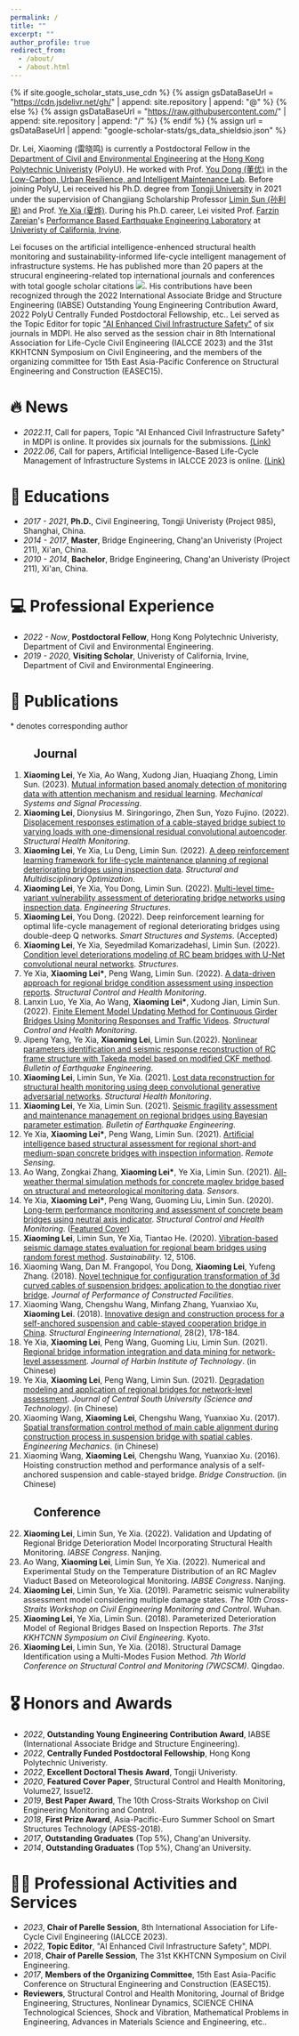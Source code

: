 ```yaml
---
permalink: /
title: ""
excerpt: ""
author_profile: true
redirect_from: 
  - /about/
  - /about.html
---
```


{% if site.google_scholar_stats_use_cdn %}
{% assign gsDataBaseUrl = "https://cdn.jsdelivr.net/gh/" | append: site.repository | append: "@" %}
{% else %}
{% assign gsDataBaseUrl = "https://raw.githubusercontent.com/" | append: site.repository | append: "/" %}
{% endif %}
{% assign url = gsDataBaseUrl | append: "google-scholar-stats/gs_data_shieldsio.json" %}

<span class='anchor' id='about-me'></span>

Dr. Lei, Xiaoming (雷晓鸣) is currently a Postdoctoral Fellow in the [Department of Civil and Environmental Engineering](https://www.polyu.edu.hk/) at the [Hong Kong Polytechnic Univeristy](https://www.polyu.edu.hk/cee/) (PolyU). He worked with Prof. [You Dong (董优)](https://www.polyu.edu.hk/cee/people/academic-staff/dr-you-dong/) in the [Low-Carbon, Urban Resilience, and Intelligent Maintenance Lab](https://youdongpolyu.weebly.com/). Before joining PolyU, Lei received his Ph.D. degree from [Tongji University](https://www.tongji.edu.cn/) in 2021 under the supervision of Changjiang Scholarship Professor [Limin Sun (孙利民)](https://bridge.tongji.edu.cn/d9/a3/c14928a186787/page.htm) and Prof. [Ye Xia (夏烨)](https://bridge.tongji.edu.cn/5f/e6/c14929a155622/page.htm). During his Ph.D. career, Lei visited Prof. [Farzin Zareian](https://engineering.uci.edu/users/farzin-zareian)'s [Performance Based Earthquake Engineering Laboratory](https://pbee.eng.uci.edu/) at [Univeristy of California, Irvine](https://www.uci.edu/). 

Lei focuses on the artificial intelligence-enhenced structural health monitoring and sustainability-informed life-cycle intelligent management of infrastructure systems. He has published more than 20 papers at the strucural engineering-related top international journals and conferences with total google scholar citations <a href='https://scholar.google.com/citations?user=1hf-sagAAAAJ&hl=en'><img src="https://img.shields.io/endpoint?url={{ url | url_encode }}&logo=Google%20Scholar&labelColor=f6f6f6&color=9cf&style=flat&label=citations"></a>. His contributions have been recognized through the 2022 International Associate Bridge and Structure Engineering (IABSE) Outstanding Young Engineering Contribution Award, 2022 PolyU Centrally Funded Postdoctoral Fellowship, etc.. Lei served as the Topic Editor for topic ["AI Enhanced Civil Infrastructure Safety"](https://www.mdpi.com/topics/6BG3A25792) of six journals in MDPI. He also served as the session chair in 8th International Association for Life-Cycle Civil Engineering (IALCCE 2023) and the 31st KKHTCNN Symposium on Civil Engineering, and the members of the organizing committee for 15th East Asia-Pacific Conference on Structural Engineering and Construction (EASEC15).
 
# 🔥 News
- *2022.11*, Call for papers, Topic "AI Enhanced Civil Infrastructure Safety" in MDPI is online. It provides six journals for the submissions. [(Link)](https://www.mdpi.com/topics/6BG3A25792)
- *2022.06*, Call for papers, Artificial Intelligence-Based Life-Cycle Management of Infrastructure Systems in IALCCE 2023 is online. [(Link)](https://ialcce2023.org/technical-program/mini-symposia/)

# 📖 Educations
- *2017 - 2021*, **Ph.D.**, Civil Engineering, Tongji Univeristy (Project 985), Shanghai, China. 
- *2014 - 2017*, **Master**, Bridge Engineering, Chang'an Univeristy (Project 211), Xi'an, China. 
- *2010 - 2014*, **Bachelor**, Bridge Engineering, Chang'an Univeristy (Project 211), Xi'an, China. 

# 💻 Professional Experience
- *2022 - Now*, **Postdoctoral Fellow**, Hong Kong Polytechnic Univeristy, Department of Civil and Environmental Engineering.
- *2019 - 2020*, **Visiting Scholar**, Univeristy of California, Irvine, Department of Civil and Environmental Engineering.

# 📝 Publications
\* denotes corresponding author
## &emsp;&emsp;Journal
1.	**Xiaoming Lei**, Ye Xia, Ao Wang, Xudong Jian, Huaqiang Zhong, Limin Sun. (2023). [Mutual information based anomaly detection of monitoring data with attention mechanism and residual learning](https://doi.org/10.1016/j.ymssp.2022.109607). *Mechanical Systems and Signal Processing*.
2.	**Xiaoming Lei**, Dionysius M. Siringoringo, Zhen Sun, Yozo Fujino. (2022). [Displacement responses estimation of a cable-stayed bridge subject to varying loads with one-dimensional residual convolutional autoencoder](https://doi.org/10.1177/14759217221116637). *Structural Health Monitoring*.
3.	**Xiaoming Lei**, Ye Xia, Lu Deng, Limin Sun. (2022). [A deep reinforcement learning framework for life-cycle maintenance planning of regional deteriorating bridges using inspection data](https://doi.org/10.1007/s00158-022-03210-3). *Structural and Multidisciplinary Optimization*.
4.	**Xiaoming Lei**, Ye Xia, You Dong, Limin Sun. (2022). [Multi-level time-variant vulnerability assessment of deteriorating bridge networks using inspection data](https://doi.org/10.1016/j.engstruct.2022.114581). *Engineering Structures*.
5.	**Xiaoming Lei**, You Dong. (2022). Deep reinforcement learning for optimal life-cycle management of regional deteriorating bridges using double-deep Q networks. *Smart Structures and Systems*. (Accepted)
6.	**Xiaoming Lei**, Ye Xia, Seyedmilad Komarizadehasl, Limin Sun. (2022). [Condition level deteriorations modeling of RC beam bridges with U-Net convolutional neural networks](https://doi.org/10.1016/j.istruc.2022.06.013). *Structures*. 
7.	Ye Xia, **Xiaoming Lei\***, Peng Wang, Limin Sun. (2022). [A data-driven approach for regional bridge condition assessment using inspection reports](https://doi.org/10.1002/stc.2915). *Structural Control and Health Monitoring*.
8.	Lanxin Luo, Ye Xia, Ao Wang, **Xiaoming Lei\***, Xudong Jian, Limin Sun. (2022). [Finite Element Model Updating Method for Continuous Girder Bridges Using Monitoring Responses and Traffic Videos](https://doi.org/10.1002/stc.3062). *Structural Control and Health Monitoring*.
9.	Jipeng Yang, Ye Xia, **Xiaoming Lei**, Limin Sun.(2022). [Nonlinear parameters identification and seismic response reconstruction of RC frame structure with Takeda model based on modified CKF method](https://doi.org/10.1007/s10518-022-01368-1). *Bulletin of Earthquake Engineering*. 
10.	**Xiaoming Lei**, Limin Sun, Ye Xia. (2021). [Lost data reconstruction for structural health monitoring using deep convolutional generative adversarial networks](https://doi.org/10.1177/1475921720959226). *Structural Health Monitoring*.
11.	**Xiaoming Lei**, Ye Xia, Limin Sun. (2021). [Seismic fragility assessment and maintenance management on regional bridges using Bayesian parameter estimation](https://doi.org/10.1007/s10518-021-01072-6). *Bulletin of Earthquake Engineering*.
12.	Ye Xia, **Xiaoming Lei\***, Peng Wang, Limin Sun. (2021). [Artificial intelligence based structural assessment for regional short-and medium-span concrete bridges with inspection information](https://doi.org/10.3390/rs13183687). *Remote Sensing*.
13.	Ao Wang, Zongkai Zhang, **Xiaoming Lei\***, Ye Xia, Limin Sun. (2021). [All-weather thermal simulation methods for concrete maglev bridge based on structural and meteorological monitoring data](https://doi.org/10.3390/s21175789). *Sensors*.
14.	Ye Xia, **Xiaoming Lei\***, Peng Wang, Guoming Liu, Limin Sun. (2020). [Long-term performance monitoring and assessment of concrete beam bridges using neutral axis indicator](https://doi.org/10.1002/stc.2637). *Structural Control and Health Monitoring*. ([Featured Cover](https://doi.org/10.1002/stc.2661))
15.	**Xiaoming Lei**, Limin Sun, Ye Xia, Tiantao He. (2020). [Vibration-based seismic damage states evaluation for regional beam bridges using random forest method](https://doi.org/10.3390/su12125106). *Sustainability*. 12, 5106. 
17.	Xiaoming Wang, Dan M. Frangopol, You Dong, **Xiaoming Lei**, Yufeng Zhang. (2018). [Novel technique for configuration transformation of 3d curved cables of suspension bridges: application to the dongtiao river bridge](https://doi.org/10.1061/(ASCE)CF.1943-5509.0001189). *Journal of Performance of Constructed Facilities*.
18.	Xiaoming Wang, Chengshu Wang, Minfang Zhang, Yuanxiao Xu, **Xiaoming Lei**. (2018). [Innovative design and construction process for a self-anchored suspension and cable-stayed cooperation bridge in China](https://doi.org/10.1080/10168664.2018.1453760). *Structural Engineering International*, 28(2), 178-184.
19.	Ye Xia, **Xiaoming Lei**, Peng Wang, Guoming Liu, Limin Sun. (2021). [Regional bridge information integration and data mining for network-level assessment](http://dx.doi.org/10.11918/201908024). *Journal of Harbin Institute of Technology*. (in Chinese)
20.	Ye Xia, **Xiaoming Lei**, Peng Wang, Limin Sun. (2021). [Degradation modeling and application of regional bridges for network-level assessment](https://dx.doi.org/10.11817/j.issn.1672-7207.2021.03.016). *Journal of Central South University (Science and Technology)*. (in Chinese)
21.	Xiaoming Wang, **Xiaoming Lei**, Chengshu Wang, Yuanxiao Xu. (2017). [Spatial transformation control method of main cable alignment during construction process in suspension bridge with spatial cables](http://dx.doi.org/10.6052/j.issn.1000-4750.2015.11.0902). *Engineering Mechanics*. (in Chinese)
22.	Xiaoming Wang, **Xiaoming Lei**, Chengshu Wang, Yuanxiao Xu. (2016). Hoisting construction method and performance analysis of a self-anchored suspension and cable-stayed bridge. *Bridge Construction*. (in Chinese)

## &emsp;&emsp;Conference
22.	**Xiaoming Lei**, Limin Sun, Ye Xia. (2022). Validation and Updating of Regional Bridge Deterioration Model Incorporating Structural Health Monitoring. *IABSE Congress*. Nanjing. 
23.	Ao Wang, **Xiaoming Lei**, Limin Sun, Ye Xia. (2022). Numerical and Experimental Study on the Temperature Distribution of an RC Maglev Viaduct Based on Meteorological Monitoring. *IABSE Congress*. Nanjing.
24.	**Xiaoming Lei**, Limin Sun, Ye Xia. (2019). Parametric seismic vulnerability assessment model considering multiple damage states. *The 10th Cross-Straits Workshop on Civil Engineering Monitoring and Control*. Wuhan.
25.	**Xiaoming Lei**, Ye Xia, Limin Sun. (2018). Parameterized Deterioration Model of Regional Bridges Based on Inspection Reports. *The 31st KKHTCNN Symposium on Civil Engineering*. Kyoto.
26.	**Xiaoming Lei**, Limin Sun, Ye Xia. (2018). Structural Damage Identification using a Multi-Modes Fusion Method. *7th World Conference on Structural Control and Monitoring (7WCSCM)*. Qingdao.

# 🎖 Honors and Awards
- *2022*, **Outstanding Young Engineering Contribution Award**, IABSE (International Associate Bridge and Structure Engineering). 
- *2022*, **Centrally Funded Postdoctoral Fellowship**, Hong Kong Polytechnic Univeristy. 
- *2022*, **Excellent Doctoral Thesis Award**, Tongji Univeristy. 
- *2020*, **Featured Cover Paper**, Structural Control and Health Monitoring, Volume27, Issue12.
- *2019*, **Best Paper Award**, The 10th Cross-Straits Workshop on Civil Engineering Monitoring and Control. 
- *2018*, **First Prize Award**, Asia-Pacific-Euro Summer School on Smart Structures Technology (APESS-2018). 
- *2017*, **Outstanding Graduates** (Top 5%), Chang'an University. 
- *2014*, **Outstanding Graduates** (Top 5%), Chang'an University. 

# 👨‍🏫 Professional Activities and Services
- *2023*, **Chair of Parelle Session**, 8th International Association for Life-Cycle Civil Engineering (IALCCE 2023).
- *2022*, **Topic Editor**, "AI Enhanced Civil Infrastructure Safety", MDPI.
- *2018*, **Chair of Parelle Session**, The 31st KKHTCNN Symposium on Civil Engineering.
- *2017*, **Members of the Organizing Committee**, 15th East Asia-Pacific Conference on Structural Engineering and Construction (EASEC15).
- **Reviewers**, Structural Control and Health Monitoring, Journal of Bridge Engineering, Structures, Nonlinear Dynamics, SCIENCE CHINA Technological Sciences, Shock and Vibration, Mathematical Problems in Engineering, Advances in Materials Science and Engineering, etc..
